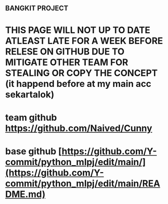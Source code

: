 ## BANGKIT PROJECT
# THIS PAGE WILL NOT UP TO DATE ATLEAST LATE FOR A WEEK BEFORE RELESE ON GITHUB DUE TO MITIGATE OTHER TEAM FOR STEALING OR COPY THE CONCEPT (it happend before at my main acc sekartalok)

# team github https://github.com/Naived/Cunny
# base github [https://github.com/Y-commit/python_mlpj/edit/main/](https://github.com/Y-commit/python_mlpj/edit/main/README.md)
